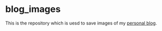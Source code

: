 # blog_images

This is the repository which is uesd to save images of my [personal blog](https://junweizheng93.github.io/blog/).
